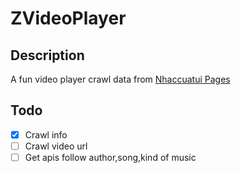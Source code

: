 # ZVideoPlayer

## Description
A fun video player crawl data from [Nhaccuatui Pages](https://www.nhaccuatui.com/)

## Todo 
- [x] Crawl info 
- [ ] Crawl video url
- [ ] Get apis follow author,song,kind of music 
